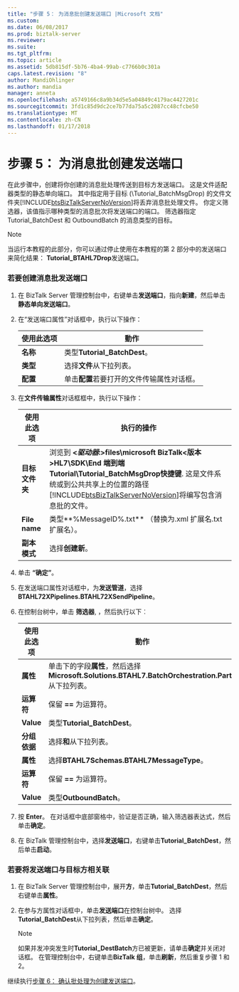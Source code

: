 ```yaml
---
title: "步骤 5： 为消息批创建发送端口 |Microsoft 文档"
ms.custom: 
ms.date: 06/08/2017
ms.prod: biztalk-server
ms.reviewer: 
ms.suite: 
ms.tgt_pltfrm: 
ms.topic: article
ms.assetid: 5db815df-5b76-4ba4-99ab-c7766b0c301a
caps.latest.revision: "8"
author: MandiOhlinger
ms.author: mandia
manager: anneta
ms.openlocfilehash: a5749166c8a9b34d5e5a04849c4179ac4427201c
ms.sourcegitcommit: 3fd1c85d9dc2ce7b77da75a5c2087cc48cfcbe50
ms.translationtype: MT
ms.contentlocale: zh-CN
ms.lasthandoff: 01/17/2018
---
```

# <a name="step-5-create-the-send-port-for-the-message-batch"></a>步骤 5： 为消息批创建发送端口
在此步骤中，创建将你创建的消息批处理传送到目标方发送端口。 这是文件适配器类型的静态单向端口。 其中指定用于目标 (\Tutorial_BatchMsgDrop) 的文件文件夹[!INCLUDE[btsBizTalkServerNoVersion](../../includes/btsbiztalkservernoversion-md.md)]将丢弃消息批处理文件。 你定义筛选器，该值指示哪种类型的消息批次将发送端口的端口。 筛选器指定 Tutorial_BatchDest 和 OutboundBatch 的消息类型的目标。  
  
> [!NOTE]
>  当运行本教程的此部分，你可以通过停止使用在本教程的第 2 部分中的发送端口来简化结果： **Tutorial_BTAHL7Drop**发送端口。  
  
### <a name="to-create-the-send-port-for-the-message-batch"></a>若要创建消息批发送端口  
  
1.  在 BizTalk Server 管理控制台中，右键单击**发送端口**，指向**新建**，然后单击**静态单向发送端口**。  
  
2.  在“发送端口属性”对话框中，执行以下操作：  
  
    |使用此选项|動作|  
    |--------------|----------------|  
    |**名称**|类型**Tutorial_BatchDest**。|  
    |**类型**|选择**文件**从下拉列表。|  
    |**配置**|单击**配置**若要打开的文件传输属性对话框。|  
  
3.  在**文件传输属性**对话框框中，执行以下操作：  
  
    |使用此选项|执行的操作|  
    |--------------|----------------|  
    |**目标文件夹**|浏览到 **\<*驱动器*:\>files\microsoft BizTalk\<版本\>HL7\SDK\End 端到端 Tutorial\Tutorial_BatchMsgDrop快捷键**. 这是文件系统或到公共共享上的位置的路径[!INCLUDE[btsBizTalkServerNoVersion](../../includes/btsbiztalkservernoversion-md.md)]将编写包含消息批的文件。|  
    |**File name**|类型**%MessageID%.txt** （替换为.xml 扩展名.txt 扩展名）。|  
    |**副本模式**|选择**创建新**。|  
  
4.  单击 **“确定”**。  
  
5.  在发送端口属性对话框中，为**发送管道**，选择**BTAHL72XPipelines.BTAHL72XSendPipeline**。  
  
6.  在控制台树中，单击 **筛选器**, ，然后执行以下︰  
  
    |使用此选项|動作|  
    |--------------|----------------|  
    |**属性**|单击下的字段**属性**，然后选择**Microsoft.Solutions.BTAHL7.BatchOrchestration.Party**从下拉列表。|  
    |**运算符**|保留 **==** 为运算符。|  
    |**Value**|类型**Tutorial_BatchDest**。|  
    |**分组依据**|选择**和**从下拉列表。|  
    |**属性**|选择**BTAHL7Schemas.BTAHL7MessageType**。|  
    |**运算符**|保留 **==** 为运算符。|  
    |**Value**|类型**OutboundBatch**。|  
  
7.  按 **Enter**。 在对话框中底部窗格中，验证是否正确，输入筛选器表达式，然后单击**确定**。  
  
8.  在 BizTalk 管理控制台中，选择**发送端口**，右键单击**Tutorial_BatchDest**，然后单击**启动**。  
  
### <a name="to-associate-the-send-port-with-the-destination-party"></a>若要将发送端口与目标方相关联  
  
1.  在 BizTalk Server 管理控制台中，展开**方**，单击**Tutorial_BatchDest**，然后右键单击**属性**。  
  
2.  在参与方属性对话框中，单击**发送端口**在控制台树中。  选择**Tutorial_BatchDest**从下拉列表，然后单击**确定**。  
  
    > [!NOTE]
    >  如果并发冲突发生时**Tutorial_DestBatch**方已被更新，请单击**确定**并关闭对话框。 在管理控制台中，右键单击**BizTalk 组**，单击**刷新**，然后重复步骤 1 和 2。  
  
 继续执行[步骤 6： 确认批处理为创建发送端口](../../adapters-and-accelerators/accelerator-hl7/step-6-create-the-send-port-for-the-acknowledgment-batch.md)。